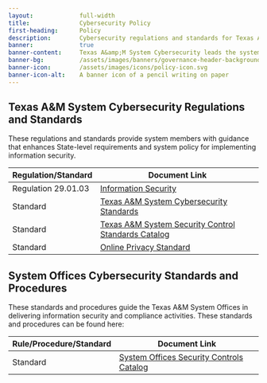 ```yaml
---
layout:             full-width
title:              Cybersecurity Policy
first-heading:      Policy
description:        Cybersecurity regulations and standards for Texas A&amp;M System members, and standards and procedures for the Texas A&amp;M System Offices
banner:             true
banner-content:     Texas A&amp;M System Cybersecurity leads the system's effort to manage and reduce risk to our cyber infrastructure. We deliver resources and tools to our customers to help them ensure a secure and resilient infrastructure.
banner-bg:          /assets/images/banners/governance-header-background-full.jpg
banner-icon:        /assets/images/icons/policy-icon.svg
banner-icon-alt:    A banner icon of a pencil writing on paper
---
```


## Texas A&M System Cybersecurity Regulations and Standards

These regulations and standards provide system members with guidance that enhances State-level requirements and system policy for implementing information security.

| Regulation/Standard | Document Link
|---|---|
| Regulation 29.01.03 | [Information Security](http://policies.tamus.edu/29-01-03.pdf) |
| Standard | [Texas A&M System Cybersecurity Standards](https://cyber-standards.tamus.edu/) |
| Standard | [Texas A&M System Security Control Standards Catalog](https://cyber-standards.tamus.edu/catalog/) |
| Standard | [Online Privacy Standard](https://cyber-standards.tamus.edu/privacy-standard) |

## System Offices Cybersecurity Standards and Procedures

These standards and procedures guide the Texas A&M System Offices in delivering information security and compliance activities. These standards and procedures can be found here:

| Rule/Procedure/Standard | Document Link
|---|---|
| Standard | [System Offices Security Controls Catalog](https://apps.system.tamus.edu/intranet/its/SO-Security-Control-Standards-Catalog.pdf)
